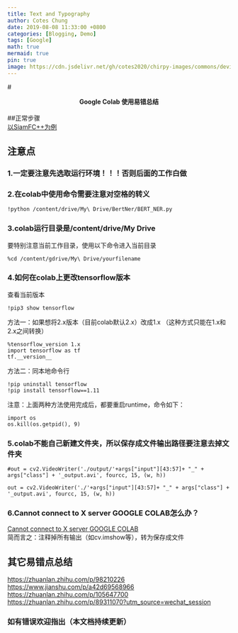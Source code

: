 ```yaml
---
title: Text and Typography
author: Cotes Chung
date: 2019-08-08 11:33:00 +0800
categories: [Blogging, Demo]
tags: [Google]
math: true
mermaid: true
pin: true
image: https://cdn.jsdelivr.net/gh/cotes2020/chirpy-images/commons/devices-mockup.png
---
```


#**<center>Google Colab 使用易错总结</center>**  
##正常步骤  
[以SiamFC++为例](https://blog.csdn.net/qq_30347421/article/details/104534297)  

## 注意点   
### 1.一定要注意先选取运行环境！！！否则后面的工作白做   
### 2.在colab中使用命令需要注意对空格的转义  
```
!python /content/drive/My\ Drive/BertNer/BERT_NER.py 
```
### 3.colab运行目录是/content/drive/My Drive  
要特别注意当前工作目录，使用以下命令进入当前目录

```
%cd /content/gdrive/My\ Drive/yourfilename
```
### 4.如何在colab上更改tensorflow版本  
查看当前版本  

```
!pip3 show tensorflow
```
方法一：如果想将2.x版本（目前colab默认2.x）改成1.x （这种方式只能在1.x和2.x之间转换）  
```
%tensorflow_version 1.x
import tensorflow as tf
tf.__version__
```
方法二：同本地命令行
```
!pip uninstall tensorflow
!pip install tensorflow==1.11
```
注意：上面两种方法使用完成后，都要重启runtime，命令如下：
```
import os
os.kill(os.getpid(), 9)
```
### 5.colab不能自己新建文件夹，所以保存成文件输出路径要注意去掉文件夹

```
#out = cv2.VideoWriter('./output/'+args["input"][43:57]+ "_" + args["class"] + '_output.avi', fourcc, 15, (w, h))

out = cv2.VideoWriter('./'+args["input"][43:57]+ "_" + args["class"] + '_output.avi', fourcc, 15, (w, h))
```
### 6.Cannot connect to X server GOOGLE COLAB怎么办？  
[Cannot connect to X server GOOGLE COLAB](https://stackoverflow.com/questions/54577083/cannot-connect-to-x-server-google-colab)  
简而言之：注释掉所有输出（如cv.imshow等），转为保存成文件  

## 其它易错点总结  
https://zhuanlan.zhihu.com/p/98210226  
https://www.jianshu.com/p/a42d69568966  
https://zhuanlan.zhihu.com/p/105647700
https://zhuanlan.zhihu.com/p/89311070?utm_source=wechat_session   

  

### 如有错误欢迎指出（本文档持续更新）